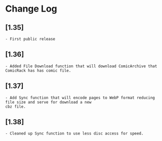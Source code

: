 # Change Log

## [1.35]
	- First public release

## [1.36]
	- Added File Download function that will download ComicArchive that ComicRack has has comic file.

## [1.37]
	- Add Sync function that will encode pages to WebP format reducing file size and serve for download a new
	cbz file.

## [1.38]
	- Cleaned up Sync function to use less disc access for speed.